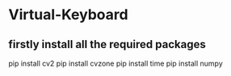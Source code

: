 # Virtual-Keyboard
## firstly install all the required packages
pip install cv2
pip install cvzone
pip install time
pip install numpy
